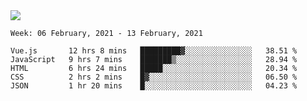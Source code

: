 <!--
**Mat2ja/Mat2ja** is a ✨ _special_ ✨ repository because its `README.md` (this file) appears on your GitHub profile.

Here are some ideas to get you started:

- 🔭 I’m currently working on ...
- 🌱 I’m currently learning ...
- 👯 I’m looking to collaborate on ...
- 🤔 I’m looking for help with ...
- 💬 Ask me about ...
- 📫 How to reach me: ...
- 😄 Pronouns: ...
- ⚡ Fun fact: ...
-->

<img src='https://media.giphy.com/media/xT9IgG50Fb7Mi0prBC/giphy.gif'>

<!--START_SECTION:waka-->
```text
Week: 06 February, 2021 - 13 February, 2021

Vue.js       12 hrs 8 mins   █████████▓░░░░░░░░░░░░░░░   38.51 % 
JavaScript   9 hrs 7 mins    ███████▒░░░░░░░░░░░░░░░░░   28.94 % 
HTML         6 hrs 24 mins   █████░░░░░░░░░░░░░░░░░░░░   20.34 % 
CSS          2 hrs 2 mins    █▓░░░░░░░░░░░░░░░░░░░░░░░   06.50 % 
JSON         1 hr 20 mins    █░░░░░░░░░░░░░░░░░░░░░░░░   04.23 % 
```
<!--END_SECTION:waka-->
